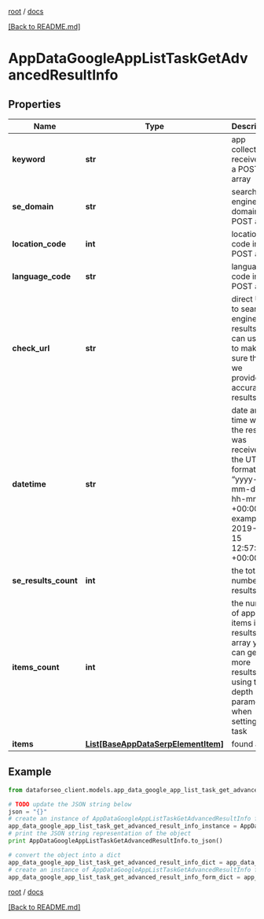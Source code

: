 [root](./../ "root") / [docs](./ "docs")

[[Back to README.md]](./../README.md "[Back to README.md]")

# AppDataGoogleAppListTaskGetAdvancedResultInfo

## Properties

Name | Type | Description | Notes
------------ | ------------- | ------------- | -------------
**keyword** | **str** | app collection received in a POST array | [optional]
**se_domain** | **str** | search engine domain in a POST array | [optional]
**location_code** | **int** | location code in a POST array | [optional]
**language_code** | **str** | language code in a POST array | [optional]
**check_url** | **str** | direct URL to search engine results you can use it to make sure that we provided accurate results | [optional]
**datetime** | **str** | date and time when the result was received in the UTC format: “yyyy-mm-dd hh-mm-ss +00:00” example: 2019-11-15 12:57:46 +00:00 | [optional]
**se_results_count** | **int** | the total number of results | [optional]
**items_count** | **int** | the number of app items in the results array you can get more results by using the depth parameter when setting a task | [optional]
**items** | [**List[BaseAppDataSerpElementItem]**](BaseAppDataSerpElementItem.md) | found apps | [optional]

## Example

```python
from dataforseo_client.models.app_data_google_app_list_task_get_advanced_result_info import AppDataGoogleAppListTaskGetAdvancedResultInfo

# TODO update the JSON string below
json = "{}"
# create an instance of AppDataGoogleAppListTaskGetAdvancedResultInfo from a JSON string
app_data_google_app_list_task_get_advanced_result_info_instance = AppDataGoogleAppListTaskGetAdvancedResultInfo.from_json(json)
# print the JSON string representation of the object
print AppDataGoogleAppListTaskGetAdvancedResultInfo.to_json()

# convert the object into a dict
app_data_google_app_list_task_get_advanced_result_info_dict = app_data_google_app_list_task_get_advanced_result_info_instance.to_dict()
# create an instance of AppDataGoogleAppListTaskGetAdvancedResultInfo from a dict
app_data_google_app_list_task_get_advanced_result_info_form_dict = app_data_google_app_list_task_get_advanced_result_info.from_dict(app_data_google_app_list_task_get_advanced_result_info_dict)
```

  

[root](./../ "root") / [docs](./ "docs")

[[Back to README.md]](./../README.md "[Back to README.md]")